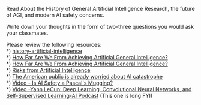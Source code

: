Read About the History of General Artificial Intelligence Research, the future of AGI, and modern AI safety concerns. 

Write down your thoughts in the form of two-three questions you would ask your classmates. 

Please review the following resources:  
*) [history-artificial-intelligence](http://sitn.hms.harvard.edu/flash/2017/history-artificial-intelligence/)  
*) [How Far Are We From Achieving Artificial General Intelligence?](https://www.forbes.com/sites/cognitiveworld/2019/06/10/how-far-are-we-from-achieving-artificial-general-intelligence/#e8aa1876dc4d)  
*) [How Far Are We From Achieving Artificial General Intelligence?](https://www.informationweek.com/big-data/ai-machine-learning/humans-fascination-with-artificial-general-intelligence/a/d-id/1334885)  
*) [Risks from Artificial Intelligence](https://www.cser.ac.uk/research/risks-from-artificial-intelligence/)  
*) [The American public is already worried about AI catastrophe](https://www.vox.com/future-perfect/2019/1/9/18174081/fhi-govai-ai-safety-american-public-worried-ai-catastrophe)  
*) [Video - Is AI Safety a Pascal's Mugging?](https://www.youtube.com/watch?v=JRuNA2eK7w0)  
*) [Video -Yann LeCun: Deep Learning, Convolutional Neural Networks, and Self-Supervised Learning-AI Podcast](https://www.youtube.com/watch?v=SGSOCuByo24) (This one is long FYI)
